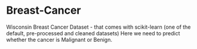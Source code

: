 # Breast-Cancer
Wisconsin Breast Cancer Dataset - that comes with scikit-learn (one of the default, pre-processed and cleaned datasets)
Here we need to predict whether the cancer is Malignant or Benign.
